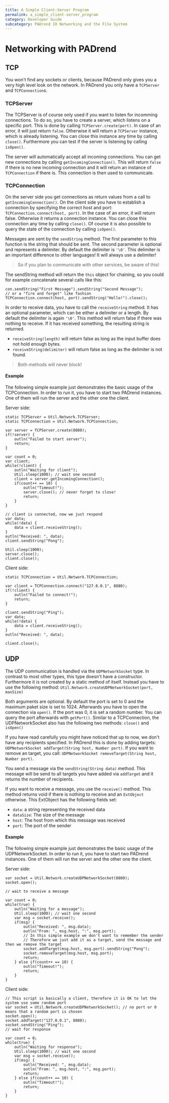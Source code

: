 ```yaml
---
title: A Simple Client-Server Program
permalink: a_simple_client-server_program
category: Developer Guide
subcategory: PADrend IO Networking and the File System
---
```

<!------------------------------------------------------------------------------------------------
This work is licensed under the Creative Commons Attribution-ShareAlike 4.0 International License.
 To view a copy of this license, visit http://creativecommons.org/licenses/by-sa/4.0/.
 Author: Henrik Heine (hheine@mail.uni-paderborn.de)
 PADrend Version 1.0.0
------------------------------------------------------------------------------------------------->


# Networking with PADrend

## TCP
You won't find any sockets or clients, because PADrend only gives you a very high level look on the network. In PADrend you only have a `TCPServer` and `TCPConnection`s.

### TCPServer
The TCPServer is of course only used if you want to listen for incomming connections. To do so, you have to create a server, which listens on a specific port. This is done by calling `TCPServer.create(port)`. In case of an error, it will just return `false`. Otherwise it will return a `TCPServer` instance, which is already listening. You can close this instance any time by calling `close()`. Furthermore you can test if the server is listening by calling `isOpen()`.

The server will automatically accept all incoming connections. You can get new connections by calling `getIncomingConnection()`. This will return `false` if there is no new incoming connection and it will return an instance of `TCPConnection` if there is. This connection is then used to communicate.

### TCPConnection
On the server side you get connections as return values from a call to `getIncomingConnection()`. On the client side you have to establish a connection by specifying the correct host and port: `TCPConnection.connect(host, port)`. In the case of an error, it will return false. Otherwise it returns a connection instance. You can close this connection any time by calling `close()`. Of course it is also possible to query the state of the connection by calling `isOpen()`.

Messages are sent by the `sendString` method. The first parameter to this function is the string that should be sent. The second parameter is optional and represents a delimiter. By default the delimiter is `'\0'`. This delimiter is an important difference to other languages! It will always use a delimiter!
> So if you plan to communicate with other services, be aware of this!

The sendString method will return the `this` object for chaining, so you could for example concatenate several calls like this:
```
con.sendString("First Message").sendString("Second Message");
// or a "fire and forget" like fashion
TCPConnection.connect(host, port).sendString("Hello!").close();
```

In order to receive data, you have to call the `receiveString` method. It has an optional parameter, which can be either a delimiter or a length. By default the delimiter is again `'\0'`. This method will return false if there was nothing to receive. If it has received something, the resulting string is returned.
* `receiveString(length)` will return false as long as the input buffer does not hold enough bytes.
* `receiveString(delimiter)` will return false as long as the delimiter is not found.
> Both methods will never block!

#### Example
The following simple example just demonstrates the basic usage of the TCPConnection. In order to run it, you have to start two PADrend instances. One of them will run the server and the other one the client.

Server side:
<!---INCLUDE src=TCPServer.escript, start=14 ,end=46--->
<!---BEGINN_CODESECTION--->
<!---Automaticly generated section. Do not edit!!!--->
    static TCPServer = Util.Network.TCPServer;
    static TCPConnection = Util.Network.TCPConnection;
    
    var server = TCPServer.create(8080);
    if(!server) {
        outln("Failed to start server");
        return;
    }
    
    var count = 0;
    var client;
    while(!client) {
        outln("Waiting for client");
        Util.sleep(1000); // wait one second
        client = server.getIncomingConnection();
        if(count++ == 10) {
            outln("Timeout!");
            server.close(); // never forget to close!
            return;
        }
    }
    
    // client is connected, now we just respond
    var data;
    while(!data) {
        data = client.receiveString();
    }
    outln("Received: ", data);
    client.sendString("Pong");
    
    Util.sleep(1000);
    server.close();
    client.close();
<!---END_CODESECTION--->

Client side:
<!---INCLUDE src=TCPClient.escript, start=14 ,end=29--->
<!---BEGINN_CODESECTION--->
<!---Automaticly generated section. Do not edit!!!--->
    static TCPConnection = Util.Network.TCPConnection;
    
    var client = TCPConnection.connect("127.0.0.1", 8080);
    if(!client) {
        outln("Failed to connect!");
        return;
    }
    
    client.sendString("Ping");
    var data;
    while(!data) {
        data = client.receiveString();
    }
    outln("Received: ", data);
    
    client.close();
<!---END_CODESECTION--->

## UDP
The UDP communication is handled via the `UDPNetworkSocket` type. In contrast to most other types, this type doesn't have a constructor. Furthermore it is not created by a static method of itself.
Instead you have to use the following method: `Util.Network.createUDPNetworkSocket(port, maxSize)`

Both arguments are optional. By default the port is set to 0 and the maximum paket size is set to 1024. Afterwards you have to open the connection via `open()`. If the port was 0, it is set a random number. You can query the port afterwards with `getPort()`. Similar to a TCPConnection, the UDPNetworkSocket also has the following two methods: `close()` and `isOpen()`

If you have read carefully you might have noticed that up to now, we don't have any recipients specified. In PADrend this is done by adding targets: `UDPNetworkSocket addTarget(String host, Number port)`. If you want to remove an target, you call: `UDPNetworkSocket removeTarget(String host, Number port)`.

You send a message via the `sendString(String data)` method. This message will be send to all targets you have added via `addTarget` and it returns the number of recipients.

If you want to receive a message, you use the `receive()` method. This method returns void if there is nothing to receive and an `ExtObject` otherwise. This ExtObject has the following fields set:
* `data`: a string representing the received data
* `dataSize`: The size of the message
* `host`: The host from which this message was received
* `port`: The port of the sender

#### Example
The following simple example just demonstrates the basic usage of the UDPNetworkSocket. In order to run it, you have to start two PADrend instances. One of them will run the server and the other one the client.

Server side:
<!---INCLUDE src=UDPServer.escript, start=14 ,end=36--->
<!---BEGINN_CODESECTION--->
<!---Automaticly generated section. Do not edit!!!--->
    var socket = Util.Network.createUDPNetworkSocket(8080);
    socket.open();
    
    // wait to receive a message
    
    var count = 0;
    while(true) {
        outln("Waiting for a message");
        Util.sleep(1000); // wait one second
        var msg = socket.receive();
        if(msg) {
            outln("Received: ", msg.data);
            outln("From: ", msg.host, ":", msg.port);
            // In this simple example we don't want to remember the sender
            // Therefore we just add it as a target, send the message and then we remove the target
            socket.addTarget(msg.host, msg.port).sendString("Pong");
            socket.removeTarget(msg.host, msg.port);
            return;
        } else if(count++ == 10) {
            outln("Timeout!");
            return;
        }
    }
<!---END_CODESECTION--->

Client side:
<!---INCLUDE src=UDPClient.escript, start=14 ,end=34--->
<!---BEGINN_CODESECTION--->
<!---Automaticly generated section. Do not edit!!!--->
    // This script is basically a client, therefore it is OK to let the system use some random port
    var socket = Util.Network.createUDPNetworkSocket(); // no port or 0 means that a random port is chosen
    socket.open();
    socket.addTarget("127.0.0.1", 8080);
    socket.sendString("Ping");
    // wait for response
    
    var count = 0;
    while(true) {
        outln("Waiting for response");
        Util.sleep(1000); // wait one second
        var msg = socket.receive();
        if(msg) {
            outln("Received: ", msg.data);
            outln("From: ", msg.host, ":", msg.port);
            return;
        } else if(count++ == 10) {
            outln("Timeout!");
            return;
        }
    }
<!---END_CODESECTION--->





